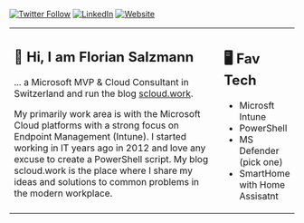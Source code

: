 [![Twitter Follow](https://img.shields.io/badge/Twitter-1DA1F2?style=for-the-badge&logo=twitter&logoColor=white)](https://twitter.com/FlorianSLZ/)  [![LinkedIn](https://img.shields.io/badge/LinkedIn-0077B5?style=for-the-badge&logo=linkedin&logoColor=white)](https://www.linkedin.com/in/fsalzmann/)  [![Website](https://img.shields.io/badge/website-000000?style=for-the-badge&logo=About.me&logoColor=white)](https://scloud.work/en/about)


<table><tr><td valign="top" width="75%">

## 👋 Hi, I am Florian Salzmann

... a Microsoft MVP & Cloud Consultant in Switzerland and run the blog [scloud.work](https://scloud.work/en).

My primarily work area is with the Microsoft Cloud platforms with a strong focus on Endpoint Management (Intune). I started working in IT years ago in 2012 and love any excuse to create a PowerShell script. My blog scloud.work is the place where I share my ideas and solutions to common problems in the modern workplace.

</td><td valign="top" width="25%">

## 🖥️ Fav Tech

- Microsft Intune
- PowerShell
- MS Defender (pick one) 
- SmartHome with Home Assisatnt

</tr></tr></table> 
